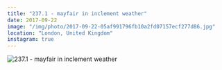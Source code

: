```yaml
---
title: "237.1 - mayfair in inclement weather"
date: 2017-09-22
image: "/img/photo/2017-09-22-05af991796fb10a2fd07157ecf277d86.jpg"
location: "London, United Kingdom"
instagram: true
---
```


![237.1 - mayfair in inclement weather](/img/photo/2017-09-22-05af991796fb10a2fd07157ecf277d86.jpg)
